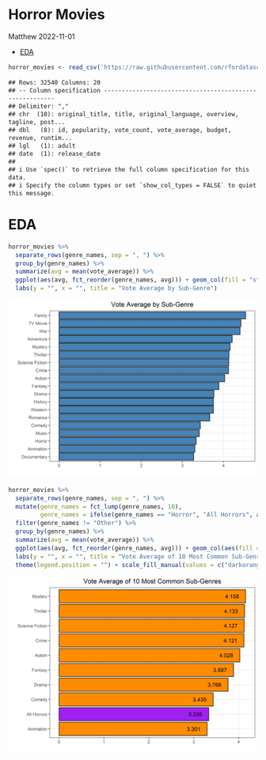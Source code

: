 Horror Movies
================
Matthew
2022-11-01

-   <a href="#eda" id="toc-eda">EDA</a>

``` r
horror_movies <- read_csv('https://raw.githubusercontent.com/rfordatascience/tidytuesday/master/data/2022/2022-11-01/horror_movies.csv')
```

    ## Rows: 32540 Columns: 20
    ## -- Column specification --------------------------------------------------------
    ## Delimiter: ","
    ## chr  (10): original_title, title, original_language, overview, tagline, post...
    ## dbl   (8): id, popularity, vote_count, vote_average, budget, revenue, runtim...
    ## lgl   (1): adult
    ## date  (1): release_date
    ## 
    ## i Use `spec()` to retrieve the full column specification for this data.
    ## i Specify the column types or set `show_col_types = FALSE` to quiet this message.

# EDA

``` r
horror_movies %>% 
  separate_rows(genre_names, sep = ", ") %>% 
  group_by(genre_names) %>% 
  summarize(avg = mean(vote_average)) %>% 
  ggplot(aes(avg, fct_reorder(genre_names, avg))) + geom_col(fill = "steelblue", color = "black") +
  labs(y = "", x = "", title = "Vote Average by Sub-Genre")
```

![](Horror-Movies_files/figure-gfm/unnamed-chunk-2-1.png)<!-- -->

``` r
horror_movies %>% 
  separate_rows(genre_names, sep = ", ") %>% 
  mutate(genre_names = fct_lump(genre_names, 10),
         genre_names = ifelse(genre_names == "Horror", "All Horrors", as.character(genre_names))) %>% 
  filter(genre_names != "Other") %>% 
  group_by(genre_names) %>% 
  summarize(avg = mean(vote_average)) %>% 
  ggplot(aes(avg, fct_reorder(genre_names, avg))) + geom_col(aes(fill = genre_names == "All Horrors"), color = "black") +
  labs(y = "", x = "", title = "Vote Average of 10 Most Common Sub-Genres") + geom_text(aes(label = round(avg, 3)), nudge_x = -0.3) +
  theme(legend.position = "") + scale_fill_manual(values = c("darkorange", "purple"))
```

![](Horror-Movies_files/figure-gfm/unnamed-chunk-3-1.png)<!-- -->
